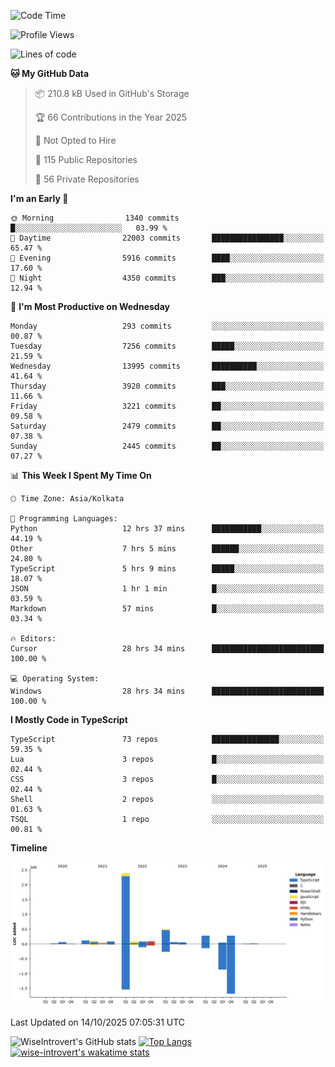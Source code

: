 <!--START_SECTION:waka-->
![Code Time](http://img.shields.io/badge/Code%20Time-4%2C384%20hrs%205%20mins-blue)

![Profile Views](http://img.shields.io/badge/Profile%20Views-0-blue)

![Lines of code](https://img.shields.io/badge/From%20Hello%20World%20I%27ve%20Written-4.2%20million%20lines%20of%20code-blue)

**🐱 My GitHub Data** 

> 📦 210.8 kB Used in GitHub's Storage 
 > 
> 🏆 66 Contributions in the Year 2025
 > 
> 🚫 Not Opted to Hire
 > 
> 📜 115 Public Repositories 
 > 
> 🔑 56 Private Repositories 
 > 
**I'm an Early 🐤** 

```text
🌞 Morning                1340 commits        █░░░░░░░░░░░░░░░░░░░░░░░░   03.99 % 
🌆 Daytime                22003 commits       ████████████████░░░░░░░░░   65.47 % 
🌃 Evening                5916 commits        ████░░░░░░░░░░░░░░░░░░░░░   17.60 % 
🌙 Night                  4350 commits        ███░░░░░░░░░░░░░░░░░░░░░░   12.94 % 
```
📅 **I'm Most Productive on Wednesday** 

```text
Monday                   293 commits         ░░░░░░░░░░░░░░░░░░░░░░░░░   00.87 % 
Tuesday                  7256 commits        █████░░░░░░░░░░░░░░░░░░░░   21.59 % 
Wednesday                13995 commits       ██████████░░░░░░░░░░░░░░░   41.64 % 
Thursday                 3920 commits        ███░░░░░░░░░░░░░░░░░░░░░░   11.66 % 
Friday                   3221 commits        ██░░░░░░░░░░░░░░░░░░░░░░░   09.58 % 
Saturday                 2479 commits        ██░░░░░░░░░░░░░░░░░░░░░░░   07.38 % 
Sunday                   2445 commits        ██░░░░░░░░░░░░░░░░░░░░░░░   07.27 % 
```


📊 **This Week I Spent My Time On** 

```text
🕑︎ Time Zone: Asia/Kolkata

💬 Programming Languages: 
Python                   12 hrs 37 mins      ███████████░░░░░░░░░░░░░░   44.19 % 
Other                    7 hrs 5 mins        ██████░░░░░░░░░░░░░░░░░░░   24.80 % 
TypeScript               5 hrs 9 mins        █████░░░░░░░░░░░░░░░░░░░░   18.07 % 
JSON                     1 hr 1 min          █░░░░░░░░░░░░░░░░░░░░░░░░   03.59 % 
Markdown                 57 mins             █░░░░░░░░░░░░░░░░░░░░░░░░   03.34 % 

🔥 Editors: 
Cursor                   28 hrs 34 mins      █████████████████████████   100.00 % 

💻 Operating System: 
Windows                  28 hrs 34 mins      █████████████████████████   100.00 % 
```

**I Mostly Code in TypeScript** 

```text
TypeScript               73 repos            ███████████████░░░░░░░░░░   59.35 % 
Lua                      3 repos             █░░░░░░░░░░░░░░░░░░░░░░░░   02.44 % 
CSS                      3 repos             █░░░░░░░░░░░░░░░░░░░░░░░░   02.44 % 
Shell                    2 repos             ░░░░░░░░░░░░░░░░░░░░░░░░░   01.63 % 
TSQL                     1 repo              ░░░░░░░░░░░░░░░░░░░░░░░░░   00.81 % 
```



**Timeline**

![Lines of Code chart](https://raw.githubusercontent.com/wise-introvert/wise-introvert/master/assets/bar_graph.png)


 Last Updated on 14/10/2025 07:05:31 UTC
<!--END_SECTION:waka-->

![WiseIntrovert's GitHub stats](https://github-readme-stats.vercel.app/api?username=wise-introvert&count_private=true&show_icons=true)
[![Top Langs](https://github-readme-stats.vercel.app/api/top-langs/?username=wise-introvert&langs_count=10)](https://github.com/anuraghazra/github-readme-stats)
[![wise-introvert's wakatime stats](https://github-readme-stats.vercel.app/api/wakatime?username=wiseintrovert)](https://github.com/anuraghazra/github-readme-stats)
